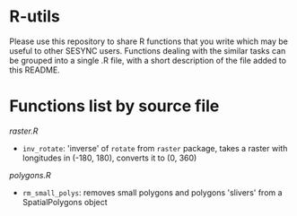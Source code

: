 # R-utils

Please use this repository to share R functions that you write which may be useful to other SESYNC users. Functions dealing with the similar tasks can be grouped into a single .R file, with a short description of the file added to this README.

# Functions list by source file

*raster.R*

- `inv_rotate`: 'inverse' of `rotate` from `raster` package, takes a raster with longitudes in (-180, 180), converts it to (0, 360) 

*polygons.R*

- `rm_small_polys`: removes small polygons and polygons 'slivers' from a SpatialPolygons object 



